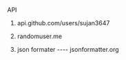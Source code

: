 API

1.   api.github.com/users/sujan3647

2.    randomuser.me


3. json formater  ----  jsonformatter.org